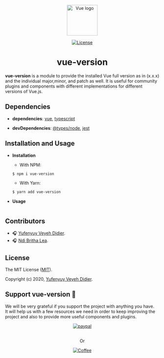 <p align="center">
  <a href="#">
    <img width="100" src="https://vuejs.org/images/logo.png" alt="Vue logo">
  </a>
</p>

<p align="center">
  <a href="https://www.npmjs.com/package/vue-version">
    <img src="https://img.shields.io/npm/l/vuepress.svg" alt="License">
  </a>
</p>

<h1 align="center">vue-version</h1>

**vue-version** is a module to provide the installed Vue full version as in (x.x.x) and the individual major,minor, and patch as well. It is useful for community plugins and components with different implementations for different versions of Vue.js.

## Dependencies

- **dependencies**: [vue](#), [typescript](#)

- **devDependencies**: [@types/node](#), [jest](#)

## Installation and Usage

- **Installation**

    - With NPM:
    ```bash
    $ npm i vue-version
    ```

    - With Yarn:
    ```bash
    $ yarn add vue-version
    ```

- **Usage**

    ```ts

    ```

## Contributors

- :headphones: [Yufenyuy Veyeh Didier](https://github.com/yveyeh).
- :headphones: [Ndi Britha Lea](https://github.com/NdiBrithaLea).

## License

The MIT License ([MIT](https://github.com/yveyeh/vue-version/blob/master/LICENSE)).

Copyright (c) 2020, [Yufenyuy Veyeh Didier](https://github.com/yveyeh).

## Support vue-version :gift:

We will be very grateful if you support the project with anything you have.<br> It will help us with a few resources we need in order to keep improving the project and also to provide more useful components and plugins.

<div align="center">

[![paypal](https://raw.githubusercontent.com/yveyeh/vue-version/master/assets/paypal-donate-button.png)](https://www.paypal.com/cgi-bin/webscr?cmd=_s-xclick&hosted_button_id=X42PBTBVWZSUJ)


<br>Or<br>


[![Coffee](https://www.buymeacoffee.com/assets/img/custom_images/orange_img.png)](https://www.buymeacoffee.com/05tyxSJ)

</div>
<!-- <a href="https://www.paypal.com/cgi-bin/webscr?cmd=_s-xclick&hosted_button_id=X42PBTBVWZSUJ">
  <img src="https://raw.githubusercontent.com/yveyeh/vue-version/master/assets/paypal-donate-button.png" alt="Donate With PayPal" style="height: 41px !important;width: 174px !important;box-shadow: 0px 3px 2px 0px rgba(190, 190, 190, 0.5) !important;-webkit-box-shadow: 0px 3px 2px 0px rgba(190, 190, 190, 0.5) !important;" /></a> -->

<!-- <a href="https://www.buymeacoffee.com/05tyxSJ" target="_blank"><img src="https://www.buymeacoffee.com/assets/img/custom_images/orange_img.png" alt="Buy Me A Coffee" style="height: 41px !important;width: 174px !important;box-shadow: 0px 3px 2px 0px rgba(190, 190, 190, 0.5) !important;-webkit-box-shadow: 0px 3px 2px 0px rgba(190, 190, 190, 0.5) !important;" ></a> -->
